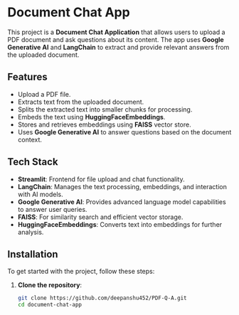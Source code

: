 # Document Chat App

This project is a **Document Chat Application** that allows users to upload a PDF document and ask questions about its content. The app uses **Google Generative AI** and **LangChain** to extract and provide relevant answers from the uploaded document.

## Features

- Upload a PDF file.
- Extracts text from the uploaded document.
- Splits the extracted text into smaller chunks for processing.
- Embeds the text using **HuggingFaceEmbeddings**.
- Stores and retrieves embeddings using **FAISS** vector store.
- Uses **Google Generative AI** to answer questions based on the document context.

## Tech Stack

- **Streamlit**: Frontend for file upload and chat functionality.
- **LangChain**: Manages the text processing, embeddings, and interaction with AI models.
- **Google Generative AI**: Provides advanced language model capabilities to answer user queries.
- **FAISS**: For similarity search and efficient vector storage.
- **HuggingFaceEmbeddings**: Converts text into embeddings for further analysis.

## Installation

To get started with the project, follow these steps:

1. **Clone the repository**:
   ```bash
   git clone https://github.com/deepanshu452/PDF-Q-A.git
   cd document-chat-app
